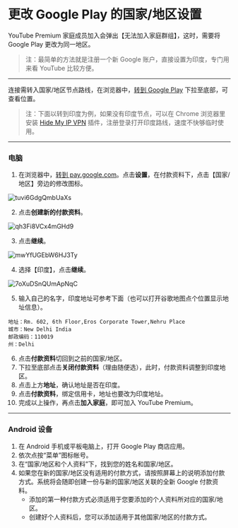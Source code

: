 # 更改 Google Play 的国家/地区设置

YouTube Premium 家庭成员加入会弹出【无法加入家庭群组】，这时，需要将 Google Play 更改为同一地区。

> 注：最简单的方法就是注册一个新 Google 账户，直接设置为印度，专门用来看 YouTube 比较方便。

---

连接需转入国家/地区节点路线，在浏览器中，[转到 Google Play](https://play.google.com/store) 下拉至底部，可查看位置。

> 注：下面以转到印度为例，如果没有印度节点，可以在 Chrome 浏览器里安装 [Hide My IP VPN](https://chrome.google.com/webstore/detail/hide-my-ip-vpn/keodbianoliadkoelloecbhllnpiocoi) 插件，注册登录打开印度路线，速度不快够临时使用。

---

### 电脑

1. 在浏览器中，[转到 pay.google.com](http://pay.google.com/)。点击**设置**，在付款资料下，点击【国家/地区】旁边的修改图标。

![tuvi6GdgQmbUaXs](https://i.loli.net/2021/02/25/tuvi6GdgQmbUaXs.png)

2. 点击**创建新的付款资料**。

![qh3Fi8VCx4mGHd9](https://i.loli.net/2021/02/25/qh3Fi8VCx4mGHd9.png)

3. 点击**继续**。

![mwYfUGEbW6HJ3Ty](https://i.loli.net/2021/02/25/mwYfUGEbW6HJ3Ty.png)

4. 选择【印度】，点击**继续**。

![7oXuDSnQUmApNqC](https://i.loli.net/2021/02/25/7oXuDSnQUmApNqC.png)

5. 输入自己的名字，印度地址可参考下面（也可以打开谷歌地图点个位置显示地址信息）。

```
地址：Rm. 602, 6th Floor,Eros Corporate Tower,Nehru Place
城市：New Delhi India
邮政编码：110019
州：Delhi
```

6. 点击**付款资料**切回到之前的国家/地区。
7. 下拉至底部点击**关闭付款资料**（理由随便选），此时，付款资料调整到印度地区。
8. 点击上方**地址**，确认地址是否在印度。
9. 点击**付款资料**，绑定信用卡，地址也要改为印度地址。
10. 完成以上操作，再点击**加入家庭**，即可加入 YouTube Premium。

---

### Android 设备

1. 在 Android 手机或平板电脑上，打开 Google Play 商店应用。
2. 依次点按“菜单”图标帐号。
3. 在“国家/地区和个人资料”下，找到您的姓名和国家/地区。
4. 如果您在新的国家/地区没有适用的付款方式，请按照屏幕上的说明添加付款方式。系统将会随即创建一份与新的国家/地区关联的全新 Google 付款资料。
   - 添加的第一种付款方式必须适用于您要添加的个人资料所对应的国家/地区。
   - 创建好个人资料后，您可以添加适用于其他国家/地区的付款方式。
